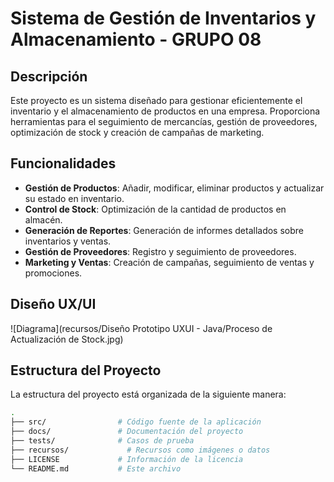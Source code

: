 ﻿
 
# Sistema de Gestión de Inventarios y Almacenamiento - GRUPO 08 

## Descripción
Este proyecto es un sistema diseñado para gestionar eficientemente el inventario y el almacenamiento de productos en una empresa. Proporciona herramientas para el seguimiento de mercancías, gestión de proveedores, optimización de stock y creación de campañas de marketing.

## Funcionalidades
- **Gestión de Productos**: Añadir, modificar, eliminar productos y actualizar su estado en inventario.
- **Control de Stock**: Optimización de la cantidad de productos en almacén.
- **Generación de Reportes**: Generación de informes detallados sobre inventarios y ventas.
- **Gestión de Proveedores**: Registro y seguimiento de proveedores.
- **Marketing y Ventas**: Creación de campañas, seguimiento de ventas y promociones.

## Diseño UX/UI
![Diagrama](recursos/Diseño Prototipo UXUI - Java/Proceso de Actualización de Stock.jpg)

## Estructura del Proyecto
La estructura del proyecto está organizada de la siguiente manera:

```bash
.
├── src/                # Código fuente de la aplicación
├── docs/               # Documentación del proyecto
├── tests/              # Casos de prueba
├── recursos/             # Recursos como imágenes o datos
├── LICENSE             # Información de la licencia
└── README.md           # Este archivo

